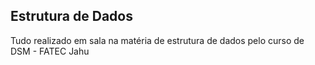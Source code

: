 ## Estrutura de Dados

Tudo realizado em sala na matéria de estrutura de dados pelo curso de DSM - FATEC Jahu